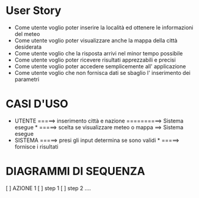 # User Story

* Come utente voglio poter inserire la località ed ottenere le informazioni del meteo
* Come utente voglio poter visualizzare anche la mappa della città desiderata
* Come utente voglio che la risposta arrivi nel minor tempo possibile
* Come utente voglio poter ricevere risultati apprezzabili e precisi
* Come utente voglio poter accedere semplicemente all' applicazione
* Come utente voglio che non fornisca dati se sbaglio l' inserimento dei parametri

# CASI D'USO

* UTENTE =====> inserimento città e nazione ==========> Sistema esegue
       * =====> scelta se visualizzare meteo o mappa ==>  Sistema esegue
* SISTEMA =====> presi gli input determina se sono validi
        * =====> fornisce i risultati 

# DIAGRAMMI DI SEQUENZA

[ ] AZIONE 1
  [ ] step 1
  [ ] step 2
  ....
